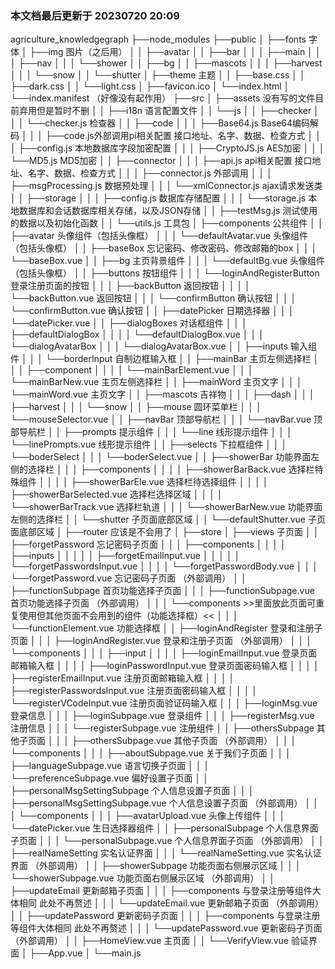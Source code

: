 ### 本文档最后更新于 20230720 20:09
agriculture_knowledgegraph
├──node_modules
├──public
│  ├──fonts 字体
│  ├──img 图片（之后用）
│  │  ├──avatar
│  │  ├──bar
│  │  │  ├──main
│  │  │  ├──nav
│  │  │  └──shower
│  │  ├──bg
│  │  ├──mascots
│  │  │  ├──harvest
│  │  │  └──snow
│  │  └──shutter
│  ├──theme 主题
│  │  ├──base.css
│  │  ├──dark.css
│  │  └──light.css
│  ├──favicon.ico
│  └──index.html
│  └──index.manifest （好像没有起作用）
├──src
│  ├──assets 没有写的文件目前弃用但是暂时不删
│  │  ├──i18n 语言配置文件
│  │  └──js
│  │     ├──checker
│  │     │  └──checker.js 检查器
│  │     ├──code
│  │     │  ├──Base64.js Base64编码解码
│  │     │  ├──code.js外部调用pi相关配置 接口地址、名字、数据、检查方式
│  │     │  ├──config.js 本地数据库字段加密配置
│  │     │  ├──CryptoJS.js AES加密
│  │     │  └──MD5.js MD5加密
│  │     ├──connector
│  │     │  ├──api.js api相关配置 接口地址、名字、数据、检查方式
│  │     │  ├──connector.js 外部调用
│  │     │  ├──msgProcessing.js 数据预处理
│  │     │  └──xmlConnector.js ajax请求发送类
│  │     ├──storage
│  │     │  ├──config.js 数据库存储配置
│  │     │  └──storage.js 本地数据库和会话数据库相关存储，以及JSON存储
│  │     ├──testMsg.js 测试使用的数据以及初始化函数
│  │     └──utils.js 工具包
│  ├──components 公共组件
│  │  ├──avatar 头像组件（包括头像框）
│  │  │  └──defaultAvatar.vue 头像组件（包括头像框）
│  │  ├──baseBox 忘记密码、修改密码、修改邮箱的box
│  │  │  └──baseBox.vue
│  │  ├──bg 主页背景组件
│  │  │  └──defaultBg.vue 头像组件（包括头像框）
│  │  ├──buttons 按钮组件
│  │  │  └──loginAndRegisterButton 登录注册页面的按钮
│  │  │     ├──backButton 返回按钮
│  │  │     │  └──backButton.vue 返回按钮
│  │  │     └──confirmButton 确认按钮
│  │  │        └──confirmButton.vue 确认按钮
│  │  ├──datePicker 日期选择器
│  │  │  └──datePicker.vue
│  │  ├──dialogBoxes 对话框组件
│  │  │  ├──defaultDialogBox
│  │  │  │  └──defaultDialogBox.vue
│  │  │  └──dialogAvatarBox
│  │  │     └──dialogAvatarBox.vue
│  │  ├──inputs 输入组件
│  │  │  └──borderInput 自制边框输入框
│  │  ├──mainBar 主页左侧选择栏
│  │  │  ├──component
│  │  │  │  └──mainBarElement.vue
│  │  │  └──mainBarNew.vue 主页左侧选择栏
│  │  ├──mainWord 主页文字
│  │  │  └──mainWord.vue 主页文字
│  │  ├──mascots 吉祥物
│  │  │  ├──dash
│  │  │  ├──harvest
│  │  │  └──snow
│  │  ├──mouse 圆环菜单栏
│  │  │  └──mouseSelector.vue
│  │  ├──navBar 顶部导航栏
│  │  │  └──navBar.vue 顶部导航栏
│  │  ├──prompts 提示组件
│  │  │  └──line 线形提示组件
│  │  │     └──linePrompts.vue 线形提示组件
│  │  ├──selects 下拉框组件
│  │  │  └──boderSelect
│  │  │     └──boderSelect.vue
│  │  ├──showerBar 功能界面左侧的选择栏
│  │  │  ├──components
│  │  │  │  ├──showerBarBack.vue 选择栏特殊组件
│  │  │  │  ├──showerBarEle.vue 选择栏待选择组件
│  │  │  │  ├──showerBarSelected.vue 选择栏选择区域
│  │  │  │  └──showerBarTrack.vue 选择栏轨道
│  │  │  └──showerBarNew.vue 功能界面左侧的选择栏
│  │  └──shutter 子页面底部区域
│  │     └──defaultShutter.vue 子页面底部区域
│  ├──router 应该是不会用了
│  ├──store
│  ├──views 子页面
│  │  ├──forgetPassword 忘记密码子页面
│  │  │  ├──components
│  │  │  │  ├──inputs
│  │  │  │  │  ├──forgetEmailInput.vue
│  │  │  │  │  └──forgetPasswordsInput.vue
│  │  │  │  └──forgetPasswordBody.vue
│  │  │  └──forgetPassword.vue 忘记密码子页面 （外部调用）
│  │  ├──functionSubpage 首页功能选择子页面
│  │  │  ├──functionSubpage.vue 首页功能选择子页面 （外部调用）
│  │  │  └──components >>里面放此页面可重复使用但其他页面不会用到的组件（功能选择框）<<
│  │  │     └──functionElement.vue 功能选择框
│  │  ├──loginAndRegister 登录和注册子页面
│  │  │  ├──loginAndRegister.vue 登录和注册子页面 （外部调用）
│  │  │  └──components
│  │  │     ├──input
│  │  │     │  ├──loginEmailInput.vue 登录页面邮箱输入框
│  │  │     │  ├──loginPasswordInput.vue 登录页面密码输入框
│  │  │     │  ├──registerEmailInput.vue 注册页面邮箱输入框
│  │  │     │  ├──registerPasswordsInput.vue 注册页面密码输入框
│  │  │     │  └──registerVCodeInput.vue 注册页面验证码输入框
│  │  │     ├──loginMsg.vue 登录信息
│  │  │     ├──loginSubpage.vue 登录组件
│  │  │     ├──registerMsg.vue 注册信息
│  │  │     └──registerSubpage.vue 注册组件
│  │  ├──othersSubpage 其他子页面
│  │  │  ├──othersSubpage.vue 其他子页面 （外部调用）
│  │  │  └──components
│  │  │     ├──aboutSubpage.vue 关于我们子页面
│  │  │     ├──languageSubpage.vue 语言切换子页面
│  │  │     └──preferenceSubpage.vue 偏好设置子页面
│  │  ├──personalMsgSettingSubpage 个人信息设置子页面
│  │  │  ├──personalMsgSettingSubpage.vue 个人信息设置子页面 （外部调用）
│  │  │  └──components
│  │  │     ├──avatarUpload.vue 头像上传组件
│  │  │     └──datePicker.vue 生日选择器组件
│  │  ├──personalSubpage 个人信息界面子页面
│  │  │  └──personalSubpage.vue 个人信息界面子页面 （外部调用）
│  │  ├──realNameSetting 实名认证界面
│  │  │  └──realNameSetting.vue 实名认证界面 （外部调用）
│  │  ├──showerSubpage 功能页面右侧展示区域
│  │  │  └──showerSubpage.vue 功能页面右侧展示区域 （外部调用）
│  │  ├──updateEmail 更新邮箱子页面
│  │  │  ├──components 与登录注册等组件大体相同 此处不再赘述
│  │  │  └──updateEmail.vue 更新邮箱子页面 （外部调用）
│  │  ├──updatePassword 更新密码子页面
│  │  │  ├──components 与登录注册等组件大体相同 此处不再赘述
│  │  │  └──updatePassword.vue 更新密码子页面 （外部调用）
│  │  ├──HomeView.vue 主页面
│  │  └──VerifyView.vue 验证界面
│  ├──App.vue
│  └──main.js
